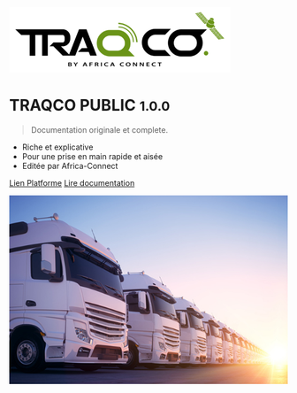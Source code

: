 
<img src="docs/_image/logotraqco.png" alt="logo" width="400">

# TRAQCO PUBLIC <small>1.0.0</small>

> Documentation originale et complete.

- Riche et explicative 
- Pour une prise en main rapide et aisée
- Editée par Africa-Connect

[Lien Platforme](http://public.traqco.net/)
[Lire documentation](#presentation)

![bg](_image/man.jpg)